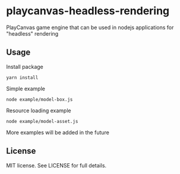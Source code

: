 # playcanvas-headless-rendering

PlayCanvas game engine that can be used in nodejs applications for "headless" rendering

## Usage

Install package

`yarn install`

Simple example

`node example/model-box.js`

Resource loading example

`node example/model-asset.js`

More examples will be added in the future

## License

MIT license. See LICENSE for full details.
